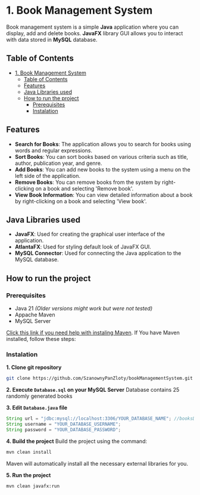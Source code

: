# 1. Book Management System

Book management system is a simple **Java** application where you can display, add and delete books. **JavaFX** library GUI allows you to interact with data stored in **MySQL** database.

## Table of Contents
- [1. Book Management System](#1-book-management-system)
  - [Table of Contents](#table-of-contents)
  - [Features](#features)
  - [Java Libraries used](#java-libraries-used)
  - [How to run the project](#how-to-run-the-project)
    - [Prerequisites](#prerequisites)
    - [Instalation](#instalation)


## Features

- **Search for Books**: The application allows you to search for books using words and regular expressions.
- **Sort Books**: You can sort books based on various criteria such as title, author, publication year, and genre.
- **Add Books**: You can add new books to the system using a menu on the left side of the application.
- **Remove Books**: You can remove books from the system by right-clicking on a book and selecting 'Remove book'.
- **View Book Information**: You can view detailed information about a book by right-clicking on a book and selecting 'View book'.


## Java Libraries used
- **JavaFX**: Used for creating the graphical user interface of the application.
- **AtlantaFX**: Used for styling default look of JavaFX GUI.
- **MySQL Connector**: Used for connecting the Java application to the MySQL database.


## How to run the project

### Prerequisites

- Java 21 *(Older versions might work but were not tested)*
- Appache Maven
- MySQL Server

[Click this link if you need help with instaling Maven](https://maven.apache.org/install.html). If You have Maven installed, follow these steps:

### Instalation

**1. Clone git repository**
```bash
git clone https://github.com/SzanownyPanZloty/bookManagementSystem.git
```

**2. Execute `Database.sql` on your MySQL Server**
Database contains 25 randomly generated books

**3. Edit `Database.java` file**
```java
String url = "jdbc:mysql://localhost:3306/YOUR_DATABASE_NAME"; //booksDB if you did not modify `Database.sql` file
String username = "YOUR_DATABASE_USERNAME";
String password = "YOUR_DATABASE_PASSWORD";
```

**4. Build the project**
Build the project using the command:
```bash
mvn clean install
```
Maven will automatically install all the necessary external libraries for you.

**5. Run the project**
```bash
mvn clean javafx:run
```